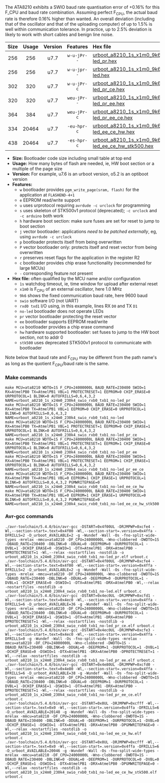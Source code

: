 The ATA8210 exhibits a SWIO baud rate quantisation error of +0.16% for this F_CPU and baud rate combination. Assuming perfect F<sub>CPU</sub>, the actual baud rate is therefore 0.16% higher than wanted. An overall deviation (including that of the oscillator and that of the uploading computer) of up to 1.5% is well within communication tolerance. In practice, up to 2.5% deviation is likely to work with short cables and benign line noise.

|Size|Usage|Version|Features|Hex file|
|:-:|:-:|:-:|:-:|:--|
|256|256|u7.7|`w-u-jPr--`|[urboot_a8210_1s_x1m0_9k6_swio_rxb0_txb1_no-led_pr.hex](https://raw.githubusercontent.com/stefanrueger/urboot.hex/main/mcus/ata8210/watchdog_1_s/external_oscillator_x/%2B1m000000_hz/%2B%2B%2B9k6_baud/swio_rxb0_txb1/no-led/urboot_a8210_1s_x1m0_9k6_swio_rxb0_txb1_no-led_pr.hex)|
|256|256|u7.7|`w-u-jpr--`|[urboot_a8210_1s_x1m0_9k6_swio_rxb0_txb1_no-led.hex](https://raw.githubusercontent.com/stefanrueger/urboot.hex/main/mcus/ata8210/watchdog_1_s/external_oscillator_x/%2B1m000000_hz/%2B%2B%2B9k6_baud/swio_rxb0_txb1/no-led/urboot_a8210_1s_x1m0_9k6_swio_rxb0_txb1_no-led.hex)|
|302|320|u7.7|`w-u-jPr-c`|[urboot_a8210_1s_x1m0_9k6_swio_rxb0_txb1_no-led_pr_ce.hex](https://raw.githubusercontent.com/stefanrueger/urboot.hex/main/mcus/ata8210/watchdog_1_s/external_oscillator_x/%2B1m000000_hz/%2B%2B%2B9k6_baud/swio_rxb0_txb1/no-led/urboot_a8210_1s_x1m0_9k6_swio_rxb0_txb1_no-led_pr_ce.hex)|
|320|320|u7.7|`weu-jPr--`|[urboot_a8210_1s_x1m0_9k6_swio_rxb0_txb1_no-led_pr_ee.hex](https://raw.githubusercontent.com/stefanrueger/urboot.hex/main/mcus/ata8210/watchdog_1_s/external_oscillator_x/%2B1m000000_hz/%2B%2B%2B9k6_baud/swio_rxb0_txb1/no-led/urboot_a8210_1s_x1m0_9k6_swio_rxb0_txb1_no-led_pr_ee.hex)|
|364|384|u7.7|`weu-jPr-c`|[urboot_a8210_1s_x1m0_9k6_swio_rxb0_txb1_no-led_pr_ee_ce.hex](https://raw.githubusercontent.com/stefanrueger/urboot.hex/main/mcus/ata8210/watchdog_1_s/external_oscillator_x/%2B1m000000_hz/%2B%2B%2B9k6_baud/swio_rxb0_txb1/no-led/urboot_a8210_1s_x1m0_9k6_swio_rxb0_txb1_no-led_pr_ee_ce.hex)|
|334|20464|u7.7|`-eu-hpr-c`|[urboot_a8210_1s_x1m0_9k6_swio_rxb0_txb1_no-led_ee_ce_hw.hex](https://raw.githubusercontent.com/stefanrueger/urboot.hex/main/mcus/ata8210/watchdog_1_s/external_oscillator_x/%2B1m000000_hz/%2B%2B%2B9k6_baud/swio_rxb0_txb1/no-led/urboot_a8210_1s_x1m0_9k6_swio_rxb0_txb1_no-led_ee_ce_hw.hex)|
|438|20464|u7.7|`-es-hpr-c`|[urboot_a8210_1s_x1m0_9k6_swio_rxb0_txb1_no-led_ee_ce_hw_stk500.hex](https://raw.githubusercontent.com/stefanrueger/urboot.hex/main/mcus/ata8210/watchdog_1_s/external_oscillator_x/%2B1m000000_hz/%2B%2B%2B9k6_baud/swio_rxb0_txb1/no-led/urboot_a8210_1s_x1m0_9k6_swio_rxb0_txb1_no-led_ee_ce_hw_stk500.hex)|

- **Size:** Bootloader code size including small table at top end
- **Usage:** How many bytes of flash are needed, ie, HW boot section or a multiple of the page size
- **Version:** For example, u7.6 is an urboot version, o5.2 is an optiboot version
- **Features:**
  + `w` bootloader provides `pgm_write_page(sram, flash)` for the application at `FLASHEND-4+1`
  + `e` EEPROM read/write support
  + `u` uses urprotocol requiring `avrdude -c urclock` for programming
  + `s` uses skeleton of STK500v1 protocol (deprecated); `-c urclock` and `-c arduino` both work
  + `h` hardware boot section: make sure fuses are set for reset to jump to boot section
  + `j` vector bootloader: applications *need to be patched externally*, eg, using `avrdude -c urclock`
  + `p` bootloader protects itself from being overwritten
  + `P` vector bootloader only: protects itself and reset vector from being overwritten
  + `r` preserves reset flags for the application in the register R2
  + `c` bootloader provides chip erase functionality (recommended for large MCUs)
  + `-` corresponding feature not present
- **Hex file:** often qualified by the MCU name and/or configuration
  + `1s` watchdog timeout, ie, time window for upload after external reset
  + `x1m0` is F<sub>CPU</sub> of an external oscillator, here 1.0 MHz
  + `9k6` shows the fixed communication baud rate, here 9600 baud
  + `swio` software I/O (not UART)
  + `rxd0 txd1` I/O using, in this example, lines RX `D0` and TX `D1`
  + `no-led` bootloader does not operate LEDs
  + `pr` vector bootloader protecting the reset vector
  + `ee` bootloader supports EEPROM read/write
  + `ce` bootloader provides a chip erase command
  + `hw` hardware supported bootloader: set fuses to jump to the HW boot section, not to addr 0
  + `stk500` uses deprecated STK500v1 protocol to communicate with bootloader


Note below that baud rate and F<sub>CPU</sub> may be different from the path name's as long as the quotient F<sub>CPU</sub>/baud rate is the same.

### Make commands
```
make MCU=ata8210 WDTO=1S F_CPU=24000000L BAUD_RATE=230400 SWIO=1 RX=AtmelPB0 TX=AtmelPB1 VBL=1 PROTECTRESET=1 EEPROM=0 CHIP_ERASE=0 URPROTOCOL=1 BLINK=0 AUTOFRILLS=0,6,4,3,2 NAME=urboot_a8210_1s_x24m0_230k4_swio_rxb0_txb1_no-led_pr
make MCU=ata8210 WDTO=1S F_CPU=24000000L BAUD_RATE=230400 SWIO=1 RX=AtmelPB0 TX=AtmelPB1 VBL=1 EEPROM=0 CHIP_ERASE=0 URPROTOCOL=1 BLINK=0 AUTOFRILLS=0,6,4,3,2 NAME=urboot_a8210_1s_x24m0_230k4_swio_rxb0_txb1_no-led
make MCU=ata8210 WDTO=1S F_CPU=24000000L BAUD_RATE=230400 SWIO=1 RX=AtmelPB0 TX=AtmelPB1 VBL=1 PROTECTRESET=1 EEPROM=0 CHIP_ERASE=1 URPROTOCOL=1 BLINK=0 AUTOFRILLS=0,6,4,3,2 NAME=urboot_a8210_1s_x24m0_230k4_swio_rxb0_txb1_no-led_pr_ce
make MCU=ata8210 WDTO=1S F_CPU=24000000L BAUD_RATE=230400 SWIO=1 RX=AtmelPB0 TX=AtmelPB1 VBL=1 PROTECTRESET=1 EEPROM=1 CHIP_ERASE=0 URPROTOCOL=1 BLINK=0 AUTOFRILLS=0,6,4,3,2 NAME=urboot_a8210_1s_x24m0_230k4_swio_rxb0_txb1_no-led_pr_ee
make MCU=ata8210 WDTO=1S F_CPU=24000000L BAUD_RATE=230400 SWIO=1 RX=AtmelPB0 TX=AtmelPB1 VBL=1 PROTECTRESET=1 EEPROM=1 CHIP_ERASE=1 URPROTOCOL=1 BLINK=0 AUTOFRILLS=0,6,4,3,2 NAME=urboot_a8210_1s_x24m0_230k4_swio_rxb0_txb1_no-led_pr_ee_ce
make MCU=ata8210 WDTO=1S F_CPU=24000000L BAUD_RATE=230400 SWIO=1 RX=AtmelPB0 TX=AtmelPB1 VBL=0 EEPROM=1 CHIP_ERASE=1 URPROTOCOL=1 BLINK=0 AUTOFRILLS=0,6,4,3,2 PGMWRITEPAGE=0 NAME=urboot_a8210_1s_x24m0_230k4_swio_rxb0_txb1_no-led_ee_ce_hw
make MCU=ata8210 WDTO=1S F_CPU=24000000L BAUD_RATE=230400 SWIO=1 RX=AtmelPB0 TX=AtmelPB1 VBL=0 EEPROM=1 CHIP_ERASE=1 URPROTOCOL=0 BLINK=0 AUTOFRILLS=0,6,4,3,2 PGMWRITEPAGE=0 NAME=urboot_a8210_1s_x24m0_230k4_swio_rxb0_txb1_no-led_ee_ce_hw_stk500
```

### Avr-gcc commands
```
./avr-toolchain/5.4.0/bin/avr-gcc -DSTART=0x4f00UL -DRJMPWP=0xcfe4 -Wl,--section-start=.text=0x4f00 -Wl,--section-start=.version=0x4ffa -DFRILLS=2 -D_urboot_AVAILABLE=2 -g -Wundef -Wall -Os -fno-split-wide-types -mrelax -mmcu=ata8210 -DF_CPU=24000000L -Wno-clobbered -DWDTO=1S -DBAUD_RATE=230400 -DBLINK=0 -DDUAL=0 -DEEPROM=0 -DURPROTOCOL=1 -DVBL=1 -DCHIP_ERASE=0 -DSWIO=1 -DTX=AtmelPB1 -DRX=AtmelPB0 -DPROTECTRESET=1 -Wl,--relax -nostartfiles -nostdlib -o urboot_a8210_1s_x24m0_230k4_swio_rxb0_txb1_no-led_pr.elf urboot.c
./avr-toolchain/5.4.0/bin/avr-gcc -DSTART=0x4f00UL -DRJMPWP=0xcfe4 -Wl,--section-start=.text=0x4f00 -Wl,--section-start=.version=0x4ffa -DFRILLS=2 -D_urboot_AVAILABLE=2 -g -Wundef -Wall -Os -fno-split-wide-types -mrelax -mmcu=ata8210 -DF_CPU=24000000L -Wno-clobbered -DWDTO=1S -DBAUD_RATE=230400 -DBLINK=0 -DDUAL=0 -DEEPROM=0 -DURPROTOCOL=1 -DVBL=1 -DCHIP_ERASE=0 -DSWIO=1 -DTX=AtmelPB1 -DRX=AtmelPB0 -Wl,--relax -nostartfiles -nostdlib -o urboot_a8210_1s_x24m0_230k4_swio_rxb0_txb1_no-led.elf urboot.c
./avr-toolchain/5.4.0/bin/avr-gcc -DSTART=0x4ec0UL -DRJMPWP=0xcfd1 -Wl,--section-start=.text=0x4ec0 -Wl,--section-start=.version=0x4ffa -DFRILLS=6 -D_urboot_AVAILABLE=36 -g -Wundef -Wall -Os -fno-split-wide-types -mrelax -mmcu=ata8210 -DF_CPU=24000000L -Wno-clobbered -DWDTO=1S -DBAUD_RATE=230400 -DBLINK=0 -DDUAL=0 -DEEPROM=0 -DURPROTOCOL=1 -DVBL=1 -DCHIP_ERASE=1 -DSWIO=1 -DTX=AtmelPB1 -DRX=AtmelPB0 -DPROTECTRESET=1 -Wl,--relax -nostartfiles -nostdlib -o urboot_a8210_1s_x24m0_230k4_swio_rxb0_txb1_no-led_pr_ce.elf urboot.c
./avr-toolchain/5.4.0/bin/avr-gcc -DSTART=0x4ec0UL -DRJMPWP=0xcfe3 -Wl,--section-start=.text=0x4ec0 -Wl,--section-start=.version=0x4ffa -DFRILLS=0 -g -Wundef -Wall -Os -fno-split-wide-types -mrelax -mmcu=ata8210 -DF_CPU=24000000L -Wno-clobbered -DWDTO=1S -DBAUD_RATE=230400 -DBLINK=0 -DDUAL=0 -DEEPROM=1 -DURPROTOCOL=1 -DVBL=1 -DCHIP_ERASE=0 -DSWIO=1 -DTX=AtmelPB1 -DRX=AtmelPB0 -DPROTECTRESET=1 -Wl,--relax -nostartfiles -nostdlib -o urboot_a8210_1s_x24m0_230k4_swio_rxb0_txb1_no-led_pr_ee.elf urboot.c
./avr-toolchain/5.4.0/bin/avr-gcc -DSTART=0x4e80UL -DRJMPWP=0xcfd0 -Wl,--section-start=.text=0x4e80 -Wl,--section-start=.version=0x4ffa -DFRILLS=6 -D_urboot_AVAILABLE=38 -g -Wundef -Wall -Os -fno-split-wide-types -mrelax -mmcu=ata8210 -DF_CPU=24000000L -Wno-clobbered -DWDTO=1S -DBAUD_RATE=230400 -DBLINK=0 -DDUAL=0 -DEEPROM=1 -DURPROTOCOL=1 -DVBL=1 -DCHIP_ERASE=1 -DSWIO=1 -DTX=AtmelPB1 -DRX=AtmelPB0 -DPROTECTRESET=1 -Wl,--relax -nostartfiles -nostdlib -o urboot_a8210_1s_x24m0_230k4_swio_rxb0_txb1_no-led_pr_ee_ce.elf urboot.c
./avr-toolchain/5.4.0/bin/avr-gcc -DSTART=0x0UL -DRJMPWP=0xcfff -Wl,--section-start=.text=0x0 -Wl,--section-start=.version=0x4ffa -DFRILLS=6 -D_urboot_AVAILABLE=20148 -g -Wundef -Wall -Os -fno-split-wide-types -mrelax -mmcu=ata8210 -DF_CPU=24000000L -Wno-clobbered -DWDTO=1S -DBAUD_RATE=230400 -DBLINK=0 -DDUAL=0 -DEEPROM=1 -DURPROTOCOL=1 -DVBL=0 -DCHIP_ERASE=1 -DSWIO=1 -DTX=AtmelPB1 -DRX=AtmelPB0 -DPGMWRITEPAGE=0 -Wl,--relax -nostartfiles -nostdlib -o urboot_a8210_1s_x24m0_230k4_swio_rxb0_txb1_no-led_ee_ce_hw.elf urboot.c
./avr-toolchain/5.4.0/bin/avr-gcc -DSTART=0x0UL -DRJMPWP=0xcfff -Wl,--section-start=.text=0x0 -Wl,--section-start=.version=0x4ffa -DFRILLS=6 -D_urboot_AVAILABLE=20046 -g -Wundef -Wall -Os -fno-split-wide-types -mrelax -mmcu=ata8210 -DF_CPU=24000000L -Wno-clobbered -DWDTO=1S -DBAUD_RATE=230400 -DBLINK=0 -DDUAL=0 -DEEPROM=1 -DURPROTOCOL=0 -DVBL=0 -DCHIP_ERASE=1 -DSWIO=1 -DTX=AtmelPB1 -DRX=AtmelPB0 -DPGMWRITEPAGE=0 -Wl,--relax -nostartfiles -nostdlib -o urboot_a8210_1s_x24m0_230k4_swio_rxb0_txb1_no-led_ee_ce_hw_stk500.elf urboot.c
```

